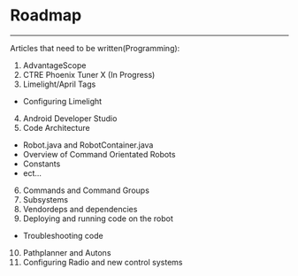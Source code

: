 # Roadmap
---
Articles that need to be written(Programming):


1. AdvantageScope
2. CTRE Phoenix Tuner X (In Progress)
3. Limelight/April Tags
 - Configuring Limelight
4. Android Developer Studio
5. Code Architecture
 - Robot.java and RobotContainer.java
 - Overview of Command Orientated Robots
 - Constants
 - ect...
6. Commands and Command Groups
7. Subsystems
8. Vendordeps and dependencies
9. Deploying and running code on the robot
 - Troubleshooting code
10. Pathplanner and Autons
11. Configuring Radio and new control systems

